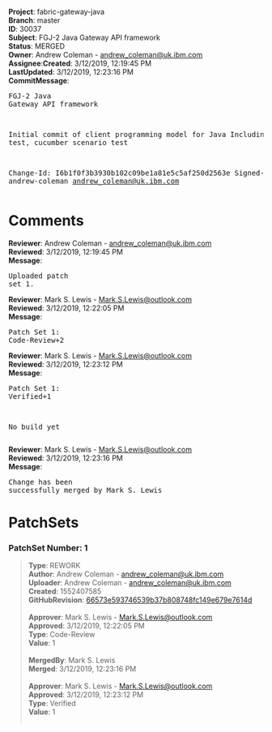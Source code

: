 <strong>Project</strong>: fabric-gateway-java</br><strong>Branch</strong>: master<br><strong>ID</strong>: 30037<br><strong>Subject</strong>: FGJ-2 Java Gateway API framework<br><strong>Status</strong>: MERGED<br><strong>Owner</strong>: Andrew Coleman - andrew_coleman@uk.ibm.com<br><strong>Assignee</strong>:<strong>Created</strong>: 3/12/2019, 12:19:45 PM<br><strong>LastUpdated</strong>: 3/12/2019, 12:23:16 PM<br><strong>CommitMessage</strong>:<br><pre>FGJ-2 Java Gateway API framework

Initial commit of client programming model for Java
Including JUnit test, cucumber scenario test

Change-Id: I6b1f0f3b3930b102c09be1a81e5c5af250d2563e
Signed-off-by: andrew-coleman <andrew_coleman@uk.ibm.com>
</pre><h1>Comments</h1><strong>Reviewer</strong>: Andrew Coleman - andrew_coleman@uk.ibm.com<br><strong>Reviewed</strong>: 3/12/2019, 12:19:45 PM<br><strong>Message</strong>: <pre>Uploaded patch set 1.</pre><strong>Reviewer</strong>: Mark S. Lewis - Mark.S.Lewis@outlook.com<br><strong>Reviewed</strong>: 3/12/2019, 12:22:05 PM<br><strong>Message</strong>: <pre>Patch Set 1: Code-Review+2</pre><strong>Reviewer</strong>: Mark S. Lewis - Mark.S.Lewis@outlook.com<br><strong>Reviewed</strong>: 3/12/2019, 12:23:12 PM<br><strong>Message</strong>: <pre>Patch Set 1: Verified+1

No build yet</pre><strong>Reviewer</strong>: Mark S. Lewis - Mark.S.Lewis@outlook.com<br><strong>Reviewed</strong>: 3/12/2019, 12:23:16 PM<br><strong>Message</strong>: <pre>Change has been successfully merged by Mark S. Lewis</pre><h1>PatchSets</h1><h3>PatchSet Number: 1</h3><blockquote><strong>Type</strong>: REWORK<br><strong>Author</strong>: Andrew Coleman - andrew_coleman@uk.ibm.com<br><strong>Uploader</strong>: Andrew Coleman - andrew_coleman@uk.ibm.com<br><strong>Created</strong>: 1552407585<br><strong>GitHubRevision</strong>: [66573e593746539b37b808748fc149e679e7614d](https://github.com/hyperledger/fabric-gateway-java/commit/66573e593746539b37b808748fc149e679e7614d)<br><br><strong>Approver</strong>: Mark S. Lewis - Mark.S.Lewis@outlook.com<br><strong>Approved</strong>: 3/12/2019, 12:22:05 PM<br><strong>Type</strong>: Code-Review<br><strong>Value</strong>: 1<br><br><strong>MergedBy</strong>: Mark S. Lewis<br><strong>Merged</strong>: 3/12/2019, 12:23:16 PM<br><br><strong>Approver</strong>: Mark S. Lewis - Mark.S.Lewis@outlook.com<br><strong>Approved</strong>: 3/12/2019, 12:23:12 PM<br><strong>Type</strong>: Verified<br><strong>Value</strong>: 1<br><br></blockquote>